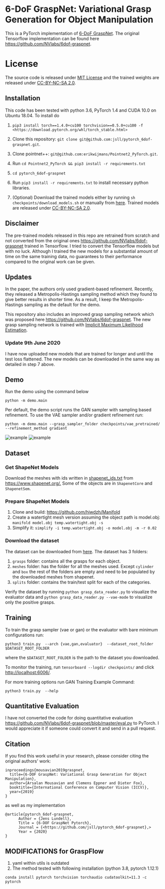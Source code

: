 # 6-DoF GraspNet: Variational Grasp Generation for Object Manipulation

This is a PyTorch implementation of [6-DoF
GraspNet](https://arxiv.org/abs/1905.10520). The original Tensorflow
implementation can be found here <https://github.com/NVlabs/6dof-graspnet>.

# License

The source code is released under [MIT License](LICENSE) and the trained weights are released under [CC-BY-NC-SA 2.0](TRAINED_MODEL_LICENSE).

## Installation

This code has been tested with python 3.6, PyTorch 1.4 and CUDA 10.0 on Ubuntu
18.04. To install do

1) `pip3 install torch==1.4.0+cu100 torchvision==0.5.0+cu100 -f <https://download.pytorch.org/whl/torch_stable.html>`

2) Clone this repository: `git clone
   git@github.com:jsll/pytorch_6dof-graspnet.git`.

3) Clone pointnet++: `git@github.com:erikwijmans/Pointnet2_PyTorch.git`.

4) Run `cd Pointnet2_PyTorch && pip3 install -r requirements.txt`

5) `cd pytorch_6dof-graspnet`

6) Run `pip3 install -r requirements.txt` to install necessary python libraries.

7) (Optional) Download the trained models either by running `sh
   checkpoints/download_models.sh` or manually from [here](https://drive.google.com/file/d/1B0EeVlHbYBki__WszkbY8A3Za941K8QI/view?usp=sharing). Trained
   models are released under [CC-BY-NC-SA 2.0](TRAINED_MODEL_LICENSE).

## Disclaimer

The pre-trained models released in this repo are retrained from scratch and not converted from the original ones <https://github.com/NVlabs/6dof-graspnet> trained in Tensorflow. I tried to convert the Tensorflow models but with no luck. Although I trained the new models for a substantial amount of time on the same training data, no guarantees to their performance compared to the original work can be given.

## Updates

In the paper, the authors only used gradient-based refinement. Recently, they released a Metropolis-Hastings
sampling method which they found to give better results in shorter time. As a result, I keep the Metropolis-Hastings sampling as the default for the demo.

This repository also includes an improved grasp sampling network which was
proposed here <https://github.com/NVlabs/6dof-graspnet>. The new grasp sampling
network is trained with [Implicit Maximum Likelihood Estimation](https://arxiv.org/pdf/2004.03590.pdf).

### Update 9th June 2020

I have now uploaded new models that are trained for longer and until the test loss flattened. The new models can be downloaded in the same way as detailed in step 7 above.

## Demo

Run the demo using the command below

```shell
python -m demo.main
```

Per default, the demo script runs the GAN sampler with sampling based
refinement. To use the VAE sampler and/or gradient refinement run:

```shell
python -m demo.main --grasp_sampler_folder checkpoints/vae_pretrained/ --refinement_method gradient
```

![example](demo/examples/1.png) ![example](demo/examples/2.png)

## Dataset

### Get ShapeNet Models

Download the meshes with ids written in [shapenet_ids.txt](shapenet_ids.txt) from <https://www.shapenet.org/.> Some of the objects are in `ShapenetCore` and `ShapenetSem`.

### Prepare ShapeNet Models

1. Clone and build: <https://github.com/hjwdzh/Manifold>
2. Create a watertight mesh version assuming the object path is model.obj: `manifold model.obj temp.watertight.obj -s`
3. Simplify it: `simplify -i temp.watertight.obj -o model.obj -m -r 0.02`

### Download the dataset

The dataset can be downloaded from [here](https://drive.google.com/open?id=1GkFrkvpP-R1letnv6rt_WLSX80o43Jjm). The dataset has 3 folders:

1) `grasps` folder: contains all the grasps for each object.
2) `meshes` folder: has the folder for all the meshes used. Except `cylinder` and `box` the rest of the folders are empty and need to be populated by the downloaded meshes from shapenet.
3) `splits` folder: contains the train/test split for each of the categories.

Verify the dataset by running `python grasp_data_reader.py` to visualize the evaluator data and `python grasp_data_reader.py --vae-mode` to visualize only the positive grasps.

## Training

To train the grasp sampler (vae or gan) or the evaluator with bare minimum configurations run:

```shell
python3 train.py  --arch {vae,gan,evaluator}  --dataset_root_folder $DATASET_ROOT_FOLDER
```

where the `$DATASET_ROOT_FOLDER` is the path to the dataset you downloaded.

To monitor the training, run `tensorboard --logdir checkpoints/` and click <http://localhost:6006/>.

For more training options run
GAN Training Example Command:

```shell
python3 train.py  --help
```

## Quantitative Evaluation

I have not converted the code for doing quantitative evaluation
<https://github.com/NVlabs/6dof-graspnet/blob/master/eval.py> to PyTorch. I
would appreciate it if someone could convert it and send in a pull request.

## Citation

If you find this work useful in your research, please consider citing the
original authors' work:

```
inproceedings{mousavian2019graspnet,
  title={6-DOF GraspNet: Variational Grasp Generation for Object Manipulation},
  author={Arsalan Mousavian and Clemens Eppner and Dieter Fox},
  booktitle={International Conference on Computer Vision (ICCV)},
  year={2019}
}
```

as well as my implementation

```
@article{pytorch_6dof-graspnet,
      Author = {Jens Lundell},
      Title = {6-DOF GraspNet Pytorch},
      Journal = {<https://github.com/jsll/pytorch_6dof-graspnet},>
      Year = {2020}
}
```


## MODIFICATIONS for GraspFlow

1. yaml within utils is outdated
2. The method tested with following installation (python 3.8, pytorch 1.12.1)

``
conda install pytorch torchvision torchaudio cudatoolkit=11.3 -c pytorch
``
